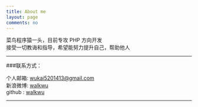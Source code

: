 ```yaml
---
title: About me
layout: page
comments: no
---
```


菜鸟程序猿一头，目前专攻 PHP 方向开发	
接受一切教诲和指导，希望能努力提升自己，帮助他人	

----

###联系方式：        

个人邮箱: [wukai5201413@gmail.com](mailto:wukai5201413@gmail.com)     
新浪微博: [walkwu](http://weibo.com/u/2481711005)	    
github : [walkwu](https://github.com/walkwu)        

----